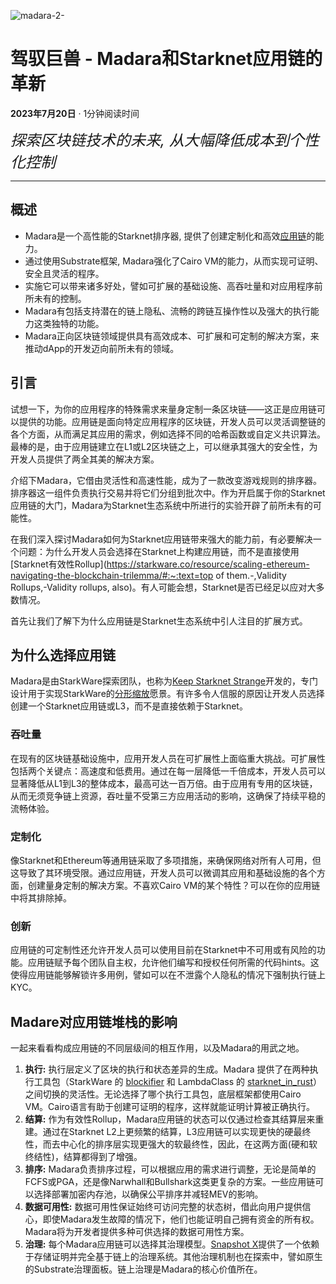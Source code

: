 ![madara-2-](/Users/windrider/Desktop/madara-2-.png)
# 驾驭巨兽 - Madara和Starknet应用链的革新

**2023年7月20日** · 1分钟阅读时间

<font size=5>_探索区块链技术的未来, 从大幅降低成本到个性化控制_</font>

---

## 概述

- Madara是一个高性能的Starknet排序器, 提供了创建定制化和高效[应用链](https://www.starknet.io/en/posts/ecosystem/the-starknet-stacks-growth-spurt)的能力。
- 通过使用Substrate框架, Madara强化了Cairo VM的能力，从而实现可证明、安全且灵活的程序。
- 实施它可以带来诸多好处，譬如可扩展的基础设施、高吞吐量和对应用程序前所未有的控制。
- Madara有包括支持潜在的链上隐私、流畅的跨链互操作性以及强大的执行能力这类独特的功能。
- Madara正向区块链领域提供具有高效成本、可扩展和可定制的解决方案，来推动dApp的开发迈向前所未有的领域。

## 引言

试想一下，为你的应用程序的特殊需求来量身定制一条区块链——这正是应用链可以提供的功能。应用链是面向特定应用程序的区块链，开发人员可以灵活调整链的各个方面，从而满足其应用的需求，例如选择不同的哈希函数或自定义共识算法。最棒的是，由于应用链建立在L1或L2区块链之上，可以继承其强大的安全性，为开发人员提供了两全其美的解决方案。

介绍下Madara，它借由灵活性和高速性能，成为了一款改变游戏规则的排序器。排序器这一组件负责执行交易并将它们分组到批次中。作为开启属于你的Starknet应用链的大门，Madara为Starknet生态系统中所进行的实验开辟了前所未有的可能性。

在我们深入探讨Madara如何为Starknet应用链带来强大的能力前，有必要解决一个问题：为什么开发人员会选择在Starknet上构建应用链，而不是直接使用[Starknet有效性Rollup](https://starkware.co/resource/scaling-ethereum-navigating-the-blockchain-trilemma/#:~:text=top of them.-,Validity Rollups,-Validity rollups, also)。有人可能会想，Starknet是否已经足以应对大多数情况。

首先让我们了解下为什么应用链是Starknet生态系统中引人注目的扩展方式。

## 为什么选择应用链

Madara是由StarkWare探索团队，也称为[Keep Starknet Strange](https://github.com/keep-starknet-strange)开发的，专门设计用于实现StarkWare的[分形缩放](https://medium.com/starkware/fractal-scaling-from-l2-to-l3-7fe238ecfb4f)愿景。有许多令人信服的原因让开发人员选择创建一个Starknet应用链或L3，而不是直接依赖于Starknet。

### 吞吐量

在现有的区块链基础设施中，应用开发人员在可扩展性上面临重大挑战。可扩展性包括两个关键点：高速度和低费用。通过在每一层降低一千倍成本，开发人员可以显著降低从L1到L3的整体成本，最高可达一百万倍。由于应用有专用的区块链，从而无须竞争链上资源，吞吐量不受第三方应用活动的影响，这确保了持续平稳的流畅体验。

### 定制化

像Starknet和Ethereum等通用链采取了多项措施，来确保网络对所有人可用，但这导致了其环境受限。通过应用链，开发人员可以微调其应用和基础设施的各个方面，创建量身定制的解决方案。不喜欢Cairo VM的某个特性？可以在你的应用链中将其排除掉。

### 创新

应用链的可定制性还允许开发人员可以使用目前在Starknet中不可用或有风险的功能。应用链赋予每个团队自主权，允许他们编写和授权任何所需的代码hints。这使得应用链能够解锁许多用例，譬如可以在不泄露个人隐私的情况下强制执行链上KYC。

## Madare对应用链堆栈的影响

一起来看看构成应用链的不同层级间的相互作用，以及Madara的用武之地。

1. **执行:** 执行层定义了区块的执行和状态差异的生成。Madara 提供了在两种执行工具包（StarkWare 的 [blockifier](https://github.com/starkware-libs/blockifier) 和 LambdaClass 的 [starknet_in_rust](https://github.com/lambdaclass/starknet_in_rust)）之间切换的灵活性。无论选择了哪个执行工具包，底层框架都使用Cairo VM。Cairo语言有助于创建可证明的程序，这样就能证明计算被正确执行。
2. **结算:** 作为有效性Rollup，Madara应用链的状态可以仅通过检查其结算层来重建。通过在Starknet L2上更频繁的结算，L3应用链可以实现更快的硬最终性，而去中心化的排序层实现更强大的软最终性，因此，在这两方面(硬和软终结性)，结算都得到了增强。
3. **排序:** Madara负责排序过程，可以根据应用的需求进行调整，无论是简单的FCFS或PGA，还是像Narwhall和Bullshark这类更复杂的方案。一些应用链可以选择部署加密内存池，以确保公平排序并减轻MEV的影响。
4. **数据可用性:** 数据可用性保证始终可访问完整的状态树，借此向用户提供信心，即使Madara发生故障的情况下，他们也能证明自己拥有资金的所有权。Madara将为开发者提供多种可供选择的数据可用性方案。
5. **治理:** 每个Madara应用链可以选择其治理模型。[Snapshot X](https://twitter.com/SnapshotLabs)提供了一个依赖于存储证明并完全基于链上的治理系统。其他治理机制也在探索中，譬如原生的Substrate治理面板。链上治理是Madara的核心价值所在。
